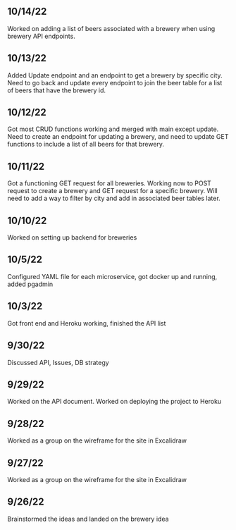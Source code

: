 ## 10/14/22
Worked on adding a list of beers associated with a brewery when using brewery API endpoints.

## 10/13/22
Added Update endpoint and an endpoint to get a brewery by specific city. Need to go back and update every endpoint to join the beer table for a list of beers that have the brewery id.

## 10/12/22
Got most CRUD functions working and merged with main except update. Need to create an endpoint for updating a brewery, and need to update GET functions to include a list of all beers for that brewery.

## 10/11/22
Got a functioning GET request for all breweries. Working now to POST request to create a brewery and GET request for a specific brewery. Will need to add a way to filter by city and add in associated beer tables later.

## 10/10/22
Worked on setting up backend for breweries

## 10/5/22
Configured YAML file for each microservice, got docker up and running, added pgadmin

## 10/3/22 
Got front end and Heroku working, finished the API list

## 9/30/22  
Discussed API, Issues, DB strategy

## 9/29/22
Worked on the API document. Worked on deploying the project to Heroku

## 9/28/22  
Worked as a group on the wireframe for the site in Excalidraw

## 9/27/22 
Worked as a group on the wireframe for the site in Excalidraw

## 9/26/22 
Brainstormed the ideas and landed on the brewery idea
